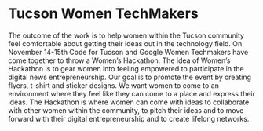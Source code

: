 # Tucson Women TechMakers

The outcome of the work is to help women within the Tucson community feel comfortable about getting their ideas out in the technology field. On November 14-15th Code for Tucson and Google Women Techmakers have come together to throw a Women’s Hackathon. The idea of Women’s Hackathon is to gear women into feeling empowered to participate in the digital news entrepreneurship. Our goal is to promote the event by creating flyers, t-shirt and sticker designs. We want women to come to an environment where they feel like they can come to a place and express their ideas. The Hackathon is where women can come with ideas to collaborate with other women within the community, to pitch their ideas and to move forward with their digital entrepreneurship and to create lifelong networks. 
